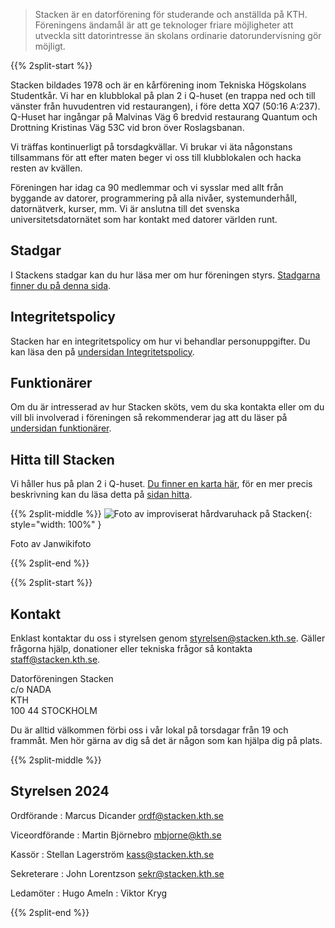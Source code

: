 <!-- 
.. title: Föreningen Stacken
.. slug: club
.. description:
-->

> Stacken är en datorförening för studerande och anställda på KTH. Föreningens ändamål är att ge teknologer friare möjligheter att utveckla sitt datorintresse än skolans ordinarie datorundervisning gör möjligt.

{{% 2split-start %}}

Stacken bildades 1978 och är en kårförening inom Tekniska Högskolans Studentkår. Vi har en klubblokal på plan 2 i Q-huset (en trappa ned och till vänster från huvudentren vid restaurangen), i före detta XQ7 (50:16 A:237). Q-Huset har ingångar på Malvinas Väg 6 bredvid restaurang Quantum och Drottning Kristinas Väg 53C vid bron över Roslagsbanan.

Vi träffas kontinuerligt på torsdagkvällar. Vi brukar vi äta någonstans tillsammans för att efter maten beger vi oss till klubblokalen och hacka resten av kvällen.

Föreningen har idag ca 90 medlemmar och vi sysslar med allt från byggande av datorer, programmering på alla nivåer, systemunderhåll, datornätverk, kurser, mm. Vi är anslutna till det svenska universitetsdatornätet som har kontakt med datorer världen runt.

## Stadgar
I Stackens stadgar kan du hur läsa mer om hur föreningen
styrs. [Stadgarna finner du på denna sida](bylaws).

## Integritetspolicy
Stacken har en integritetspolicy om hur vi behandlar personuppgifter.
Du kan läsa den på [undersidan Integritetspolicy](integritetspolicy).

## Funktionärer
Om du är intresserad av hur Stacken sköts, vem du ska kontakta eller
om du vill bli involverad i föreningen så rekommenderar jag att du
läser på [undersidan funktionärer](officers).

## Hitta till Stacken
Vi håller hus på plan 2 i Q-huset. [Du finner en karta här](https://www.kth.se/places/room/id/dff6aecb-9ad4-43dd-9682-0b0cd3bac131), för en mer precis beskrivning kan du läsa detta på [sidan hitta](/hitta).

{{% 2split-middle %}}
![Foto av improviserat hårdvaruhack på Stacken](/images/stacken-surgery.jpg){: style="width: 100%" }
<p>Foto av Janwikifoto</p>
{{% 2split-end %}}

{{% 2split-start %}}

## Kontakt

Enklast kontaktar du oss i styrelsen genom <styrelsen@stacken.kth.se>. Gäller frågorna hjälp, donationer eller tekniska frågor så kontakta <staff@stacken.kth.se>.

Datorföreningen Stacken<br>
c/o NADA<br>
KTH<br>
100 44 STOCKHOLM

Du är alltid välkommen förbi oss i vår lokal på torsdagar från 19 och frammåt. Men hör gärna av dig så det är någon som kan hjälpa dig på plats.

{{% 2split-middle %}}
## Styrelsen 2024

Ordförande 
: Marcus Dicander <ordf@stacken.kth.se>

Viceordförande
: Martin Björnebro <mbjorne@kth.se>

Kassör 
: Stellan Lagerström <kass@stacken.kth.se>

Sekreterare 
: John Lorentzson <sekr@stacken.kth.se>

Ledamöter
: Hugo Ameln
: Viktor Kryg

{{% 2split-end %}}





